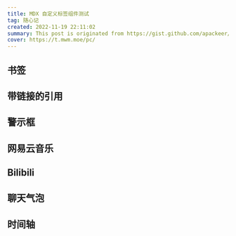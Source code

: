 ```yaml
---
title: MDX 自定义标签组件测试
tag: 随心记
created: 2022-11-19 22:11:02
summary: This post is originated from https://gist.github.com/apackeer/4159268 and is used for testing markdown style. This post contains nearly every markdown usage. Make sure all the markdown elements below show up correctly.
cover: https://t.mwm.moe/pc/
---
```


## 书签

<BookMark
  title="全球航拍爱好者和专业摄影师的作品社区 | 天空之城"
  src="https://www.skypixel.com/"
  cover="https://sp-webfront.skypixel.com/logo-share.png"
  icon="https://spcn-webfront.skypixel.com/skypixel/public/favicon.ico"
  desc="世界各地的航拍摄影师、拍手叫绝的航拍作品与独具价值的航拍攻略。全世界的探索者们互相启发，乐在其中。现在加入天空之城，换个角度看世界！"
/>

## 带链接的引用

<Quote
  content="听这首歌已经三年了，时间过的真快啊，现在听着这歌仿佛又回到了三年前。傍晚在河提上欣赏夕阳落在波光粼粼的河面上，迎着不大不小的晚风。心里住着那个属于自己的美好。"
  title="网易云音乐 上 Candy_Wind 的歌曲《夏日、教室与望着窗外的我》"
  subtitle="Candy_Wind | music.163.com↗"
  src="https://music.163.com/#/song?id=572070670"
  cover="https://p2.music.126.net/rh6YzPcA10lV9N8NAXOtCw==/109951163340050206.jpg?param=130y130"
/>

## 警示框

<Alert content="今天下雨了，我去你公司接你下班。看见我你不耐烦的说“烦不烦啊，不要再找我了”，一头冲进雨里就跑开了。我心里真高兴啊，你宁愿自己淋雨，都不愿让我也淋湿一点，你果然还是爱我的。" />

<Alert content="我一直在舔一个女神，天天找她聊天，但是她总对我爱答不理的，后来我找她的次数便少了，有一天，她突然找我，问我为什么不舔她了，我说，老子消息太多回不过来了，舔一个我是舔狗，舔一群我就是海王钓鱼。" type="warning" />

<Alert content="时隔30个小时，你终于发了信息给我，你说“宝贝，我想你了。”，我很开心，我终于以为我的舔狗日子到了，可没想到信息发出来两秒都没有，你就撤回了，你说发错了，当我说准备要回没关系的时候，我看见了红色的感叹号。" type="tip" />

<Alert content="今天你破天荒的给我发了个早，我开心极了，难道这就是恋爱的感觉吗。我一看时间，十二点整，你一醒来就在想我，我流下了激动的眼泪。又想到你到现在都没有吃饭，我给你发了两百块钱红包。你快速的领取了，却迟迟没有回我。我想你可能也沉浸感动当中吧，我给你发了句去吃点东西吧。回复我的却是一个红色感叹号，红色代表爱情，你一定是不好意思说出口，才用这么委婉的方式表达你对我的爱，我也爱你。
" type="danger" />

## 网易云音乐

<Meting
  src="https://music.163.com/#/song?id=1834309823"
/>

## Bilibili

<Bilibili
  src="//player.bilibili.com/player.html?aid=810872&bvid=BV1Js411o76u&cid=1176840&p=1&autoplay=0"
/>

## 聊天气泡

<Bubble>
  <BubbleItem
    avatar='https://ipfs.crossbell.io/ipfs/QmeJbYnBRPj1cVsiiqLkuACNXM87tb93Ua1UYQYiZH4wfR'
    nickname='一位可疑的网友'
    message='暗恋一个人是什么感觉？'
    dir='l'
  />

  <BubbleItem
    avatar='https://ipfs.crossbell.io/ipfs/QmPNdAjdEpjaD1EqhkvpJxXKurp3e3Xc9QxfW1WdNeJHxz'
    nickname='白日梦制造商'
    message='大概是看到一个满格的WIFI信号，却不知道密码。'
    dir='r'
  />

  <BubbleItem
    avatar='https://ipfs.crossbell.io/ipfs/QmeJbYnBRPj1cVsiiqLkuACNXM87tb93Ua1UYQYiZH4wfR'
    nickname='一位可疑的网友'
    message="Ohh~"
    dir='l'
  />
</Bubble>

## 时间轴

<Timeline>
  <Timenode date='一天前' content='想了很久终于想通了，你说孩子不是我的。没关系的宝贝，我愿意跟着你孩子姓。' />
  <Timenode date='三天前' content='其实我每月工资6000，但我只给你转2000，你以为我给你了全部。才不是，我一共舔了3个啦，我要舔的雨露均沾，才不会把你当成唯一。' />
  <Timenode date='一周前' content='今天我鼓起勇气问她是喜欢狼狗还是喜欢奶狗，她说她喜欢狼狗，我问她觉得我是哪一种，她说我是土狗。' />
  <Timenode date='两周前' content='小时候抓周抓了个方向盘，爸妈都以为我长大了会当赛车手，最差也是个司机，没想到我长大了当了你的备胎。' />
  <Timenode date='三月前' content='我一直在舔一个女神，天天找她聊天，但是她总对我爱答不理的，后来我找她的次数便少了，有一天，她突然找我，问我为什么不舔她了，我说，老子消息太多回不过来了，舔一个我是舔狗，舔一群我就是海王钓鱼。' />
  <Timenode date='一年前' content='今天我还是日常给你发早安午安问你吃了没，你想吃什么，你说了句sb，我特别开心你回我一个字以上的消息了，sb一定是随便的意思吧，我喜欢的人就是这样不挑食，我感觉你更完美了，今天我也在非常喜欢你。' />
</Timeline>
